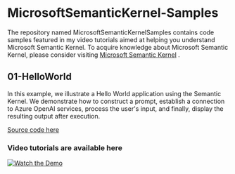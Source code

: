 # MicrosoftSemanticKernel-Samples

The repository named MicrosoftSemanticKernelSamples contains code samples featured in my video tutorials aimed at helping you understand Microsoft Semantic Kernel. 
To acquire knowledge about Microsoft Semantic Kernel, please consider visiting [Microsoft Semantic Kernel](https://www.youtube.com/@vinothrajendran)
.

## 01-HelloWorld
In this example, we illustrate a Hello World application using the Semantic Kernel. We demonstrate how to construct a prompt, establish a connection to Azure OpenAI services, process the user's input, and finally, display the resulting output after execution.

[Source code here](https://github.com/rvinothrajendran/MicrosoftSemanticKernelSamples/tree/main/SKSampleCSharp/01HelloWorld)


### Video tutorials are available here
[![Watch the Demo](https://img.youtube.com/vi/-lPI4DNKDWc/0.jpg)](https://www.youtube.com/watch?v=-lPI4DNKDWc&t=0s)
